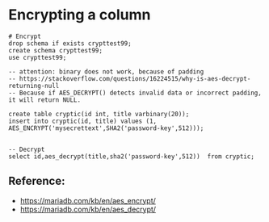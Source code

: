 # Encrypting a column 

```
# Encrypt 
drop schema if exists crypttest99;
create schema crypttest99;
use crypttest99;

-- attention: binary does not work, because of padding 
-- https://stackoverflow.com/questions/16224515/why-is-aes-decrypt-returning-null
-- Because if AES_DECRYPT() detects invalid data or incorrect padding, it will return NULL.

create table cryptic(id int, title varbinary(20));
insert into cryptic(id, title) values (1, AES_ENCRYPT('mysecrettext',SHA2('password-key',512)));


```

```
-- Decrypt 
select id,aes_decrypt(title,sha2('password-key',512))  from cryptic;
```

## Reference:

 * https://mariadb.com/kb/en/aes_encrypt/
 * https://mariadb.com/kb/en/aes_decrypt/
